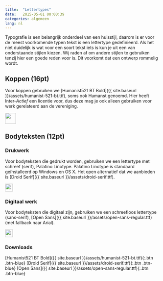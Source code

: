 ```yaml
---
title:  "Lettertypes"
date:   2015-05-01 00:00:39
categories: algemeen
lang: nl
---
```


Typografie is een belangrijk onderdeel van een huisstijl, daarom is er voor de meest voorkomende typen tekst is een
 lettertype gedefinieerd. Als het niet duidelijk is wat voor een soort tekst iets is kun je uit een van onderstaande
 stijlen kiezen. Wij raden af om andere stijlen te gebruiken tenzij hier een goede reden voor is. Dit voorkomt dat een
 ontwerp rommelig wordt.

Koppen (16pt)
-------------
Voor koppen gebruiken we [Humanist521 BT Bold]({{ site.baseurl }}/assets/humanist-521-bt.ttf), soms ook Humanst genoemd.
 Hier heeft Inter-*Actief* een licentie voor, dus deze mag je ook alleen gebruiken voor werk gerelateerd aan de vereniging.

<img src="{{ site.baseurl }}/assets/heading.png" style="height: 35px" />

Bodyteksten (12pt)
------------------

### Drukwerk
Voor bodyteksten die gedrukt worden, gebruiken we een lettertype met schreef (serif), Palatino Linotype. Palatino Linotype
 is standaard geïnstalleerd op Windows en OS X. Het open alternatief dat we aanbieden is [Droid Serif]({{ site.baseurl }}/assets/droid-serif.ttf).

<img src="{{ site.baseurl }}/assets/body-text-with-serif.png" style="height: 25px"/>

### Digitaal werk
Voor bodyteksten die digitaal zijn, gebruiken we een schreefloos lettertype (sans-serif),
 [Open Sans]({{ site.baseurl }}/assets/open-sans-regular.ttf) (met fallback naar Arial).

<img src="{{ site.baseurl }}/assets/body-text-sans-serif.png" style="height: 25px"/>

### Downloads
[Humanist521 BT Bold]({{ site.baseurl }}/assets/humanist-521-bt.ttf){:.btn .btn-blue}
[Droid Serif]({{ site.baseurl }}/assets/droid-serif.ttf){:.btn .btn-blue}
[Open Sans]({{ site.baseurl }}/assets/open-sans-regular.ttf){:.btn .btn-blue}

